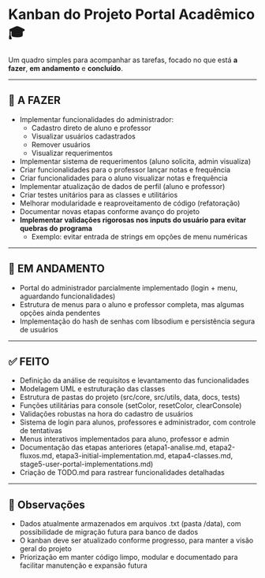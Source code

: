 # Kanban do Projeto Portal Acadêmico 🎓

Um quadro simples para acompanhar as tarefas, focado no que está **a fazer**, **em andamento** e **concluído**.

---

## 📌 A FAZER
- Implementar funcionalidades do administrador:
  - Cadastro direto de aluno e professor
  - Visualizar usuários cadastrados
  - Remover usuários
  - Visualizar requerimentos
- Implementar sistema de requerimentos (aluno solicita, admin visualiza)
- Criar funcionalidades para o professor lançar notas e frequência
- Criar funcionalidades para o aluno visualizar notas e frequência
- Implementar atualização de dados de perfil (aluno e professor)
- Criar testes unitários para as classes e utilitários
- Melhorar modularidade e reaproveitamento de código (refatoração)
- Documentar novas etapas conforme avanço do projeto
- **Implementar validações rigorosas nos inputs do usuário para evitar quebras do programa**
  - Exemplo: evitar entrada de strings em opções de menu numéricas

---

## 🚧 EM ANDAMENTO
- Portal do administrador parcialmente implementado (login + menu, aguardando funcionalidades)
- Estrutura de menus para o aluno e professor completa, mas algumas opções ainda pendentes
- Implementação do hash de senhas com libsodium e persistência segura de usuários

---

## ✅ FEITO
- Definição da análise de requisitos e levantamento das funcionalidades
- Modelagem UML e estruturação das classes
- Estrutura de pastas do projeto (src/core, src/utils, data, docs, tests)
- Funções utilitárias para console (setColor, resetColor, clearConsole)
- Validações robustas na hora do cadastro de usuários
- Sistema de login para alunos, professores e administrador, com controle de tentativas
- Menus interativos implementados para aluno, professor e admin
- Documentação das etapas anteriores (etapa1-analise.md, etapa2-fluxos.md, etapa3-initial-implementation.md, etapa4-classes.md, stage5-user-portal-implementations.md)
- Criação de TODO.md para rastrear funcionalidades detalhadas

---

## 📝 Observações
- Dados atualmente armazenados em arquivos .txt (pasta /data), com possibilidade de migração futura para banco de dados
- O kanban deve ser atualizado conforme progresso, para manter a visão geral do projeto
- Priorização em manter código limpo, modular e documentado para facilitar manutenção e expansão futura
